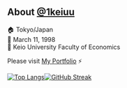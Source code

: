 <!-- ### Hi there 👋 -->

<!--
**ikkei12/ikkei12** is a ✨ _special_ ✨ repository because its `README.md` (this file) appears on your GitHub profile.

Here are some ideas to get you started:
-->
## About [@1keiuu](https://twitter.com/1keiuu)</span>
🏠 Tokyo/Japan  
🎂 March 11, 1998    
🏫 Keio University Faculty of Economics

Please visit [My Portfolio](https://1keiuu.com) ⚡️

[![Top Langs](https://github-readme-stats.vercel.app/api/top-langs/?username=1keiuu&layout=compact&langs_count=6&hide_border=true&title_color=0366D5)](https://github.com/anuraghazra/github-readme-stats)[![GitHub Streak](http://github-readme-streak-stats.herokuapp.com?user=1keiuu&theme=vue&hide_border=true)](https://git.io/streak-stats)
